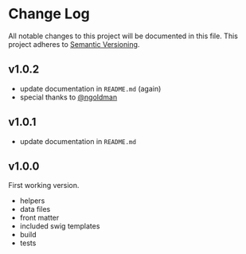 # Change Log

All notable changes to this project will be documented in this file.
This project adheres to [Semantic Versioning](http://semver.org/).

## v1.0.2

- update documentation in `README.md` (again)
- special thanks to [@ngoldman](https://github.com/ngoldman)

## v1.0.1

- update documentation in `README.md`

## v1.0.0

First working version.
- helpers
- data files
- front matter
- included swig templates
- build
- tests
